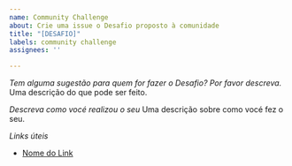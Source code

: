 ```yaml
---
name: Community Challenge
about: Crie uma issue o Desafio proposto à comunidade
title: "[DESAFIO]"
labels: community challenge
assignees: ''

---
```


*Tem alguma sugestão para quem for fazer o Desafio? Por favor descreva.*
Uma descrição do que pode ser feito.

*Descreva como vocé realizou o seu*
Uma descrição sobre como vocé fez o seu.

*Links úteis*
- [Nome do Link](URL)
